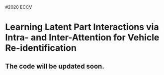 #2020 ECCV
# Learning Latent Part Interactions via Intra- and Inter-Attention for Vehicle Re-identification
## The code will be updated soon.
